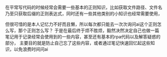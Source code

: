 在平常写代码的时候经常会需要一些基本的正则知识，比如获取文件路径、文件名乃至只获取后缀的正则表达式，同时还有一些其他类别的小知识也经常需要使用，

但很可惜的是本人记忆力不好而且懒，所以每次都只能去一次次询问ai这个正则怎么写，那个正则怎么写？
于是在最后终于烦不胜烦，毅然决然决定自己也做一篇笔记用于记录经常会使用到的一些内容，甚至还有基本的rpa代码以及解答疑惑的部分，
主要目的就是防止自己忘了这些内容，或者通过笔记快速回忆起这些知识，以免浪费时间问ai
